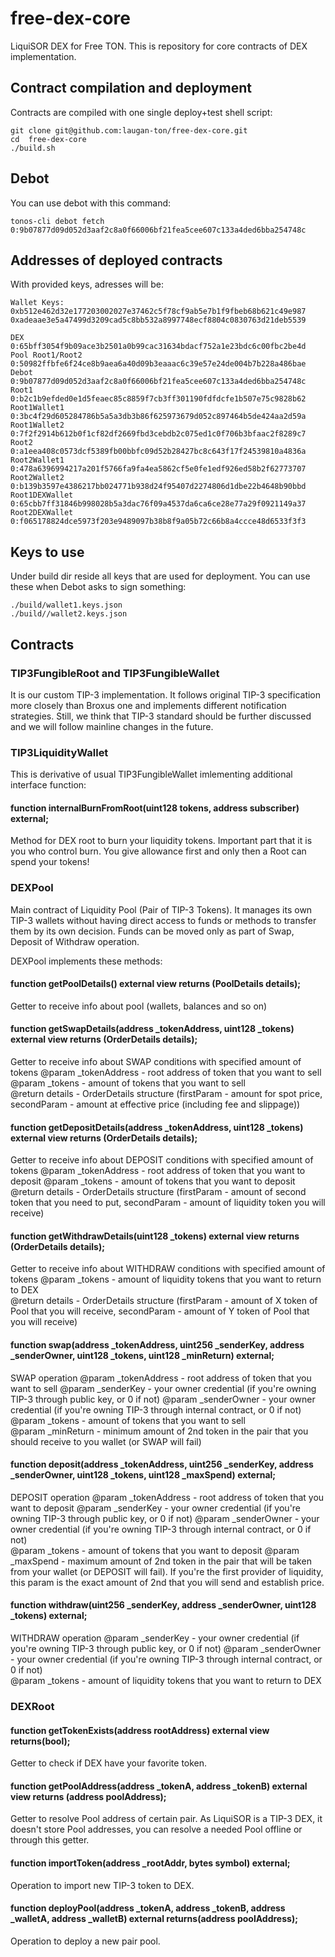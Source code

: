 # free-dex-core

LiquiSOR DEX for Free TON. This is repository for core contracts of DEX implementation.
 
## Contract compilation and deployment

Contracts are compiled with one single deploy+test shell script:
```
git clone git@github.com:laugan-ton/free-dex-core.git
cd  free-dex-core
./build.sh
```

## Debot

You can use debot with this command:
```
tonos-cli debot fetch 0:9b07877d09d052d3aaf2c8a0f66006bf21fea5cee607c133a4ded6bba254748c
```

## Addresses of deployed contracts

With provided keys, adresses will be:

```
Wallet Keys:
0xb512e462d32e177203002027e37462c5f78cf9ab5e7b1f9fbeb68b621c49e987
0xadeaae3e5a47499d3209cad5c8bb532a8997748ecf8804c0830763d21deb5539

DEX
0:65bff3054f9b09ace3b2501a0b99cac31634bdacf752a1e23bdc6c00fbc2be4d
Pool Root1/Root2
0:50982ffbfe6f24ce8b9aea6a40d09b3eaaac6c39e57e24de004b7b228a486bae
Debot
0:9b07877d09d052d3aaf2c8a0f66006bf21fea5cee607c133a4ded6bba254748c
Root1
0:b2c1b9efded0e1d5feaec85c8859f7cb3ff301190fdfdcfe1b507e75c9828b62
Root1Wallet1
0:3bc4f29d605284786b5a5a3db3b86f625973679d052c897464b5de424aa2d59a
Root1Wallet2
0:7f2f2914b612b0f1cf82df2669fbd3cebdb2c075ed1c0f706b3bfaac2f8289c7
Root2
0:a1eea408c0573dcf5389fb00bbfc09d52b28427bc8c643f17f24539810a4836a
Root2Wallet1
0:478a6396994217a201f5766fa9fa4ea5862cf5e0fe1edf926ed58b2f62773707
Root2Wallet2
0:b139b3597e4386217bb024771b938d24f95407d2274806d1dbe22b4648b90bbd
Root1DEXWallet
0:65cbb7ff31846b998028b5a3dac76f09a4537da6ca6ce28e77a29f0921149a37
Root2DEXWallet
0:f065178824dce5973f203e9489097b38b8f9a05b72c66b8a4ccce48d6533f3f3
```

## Keys to use

Under build dir reside all keys that are used for deployment. You can use these when Debot asks to sign something:
```
./build/wallet1.keys.json
./build//wallet2.keys.json
```

## Contracts 

### TIP3FungibleRoot and TIP3FungibleWallet

It is our custom TIP-3 implementation. It follows original TIP-3 specification more closely than Broxus one and implements different notification strategies. Still, we think that TIP-3 standard should be further discussed and we will follow mainline changes in the future.


### TIP3LiquidityWallet

This is derivative of usual TIP3FungibleWallet imlementing additional interface function:

#### function internalBurnFromRoot(uint128 tokens, address subscriber) external;

Method for DEX root to burn your liquidity tokens. Important part that it is you who control burn. You give allowance first and only then a Root can spend your tokens!

### DEXPool

Main contract of Liquidity Pool (Pair of TIP-3 Tokens). It manages its own TIP-3 wallets without having direct access to funds or methods to transfer them by its own decision. Funds can be moved only as part of Swap, Deposit of Withdraw operation.

DEXPool implements these methods:

#### function getPoolDetails() external view returns (PoolDetails details);

Getter to receive info about pool (wallets, balances and so on)

#### function getSwapDetails(address _tokenAddress, uint128 _tokens) external view returns (OrderDetails details);

Getter to receive info about SWAP conditions with specified amount of tokens 
@param _tokenAddress - root address of token that you want to sell
@param _tokens - amount of tokens that you want to sell           
@return details - OrderDetails structure (firstParam - amount for spot price, secondParam - amount at effective price (including fee and slippage))

#### function getDepositDetails(address _tokenAddress, uint128 _tokens) external view returns (OrderDetails details);

Getter to receive info about DEPOSIT conditions with specified amount of tokens 
@param _tokenAddress - root address of token that you want to deposit
@param _tokens - amount of tokens that you want to deposit
@return details - OrderDetails structure (firstParam - amount of second token that you need to put, secondParam - amount of liquidity token you will receive)

#### function getWithdrawDetails(uint128 _tokens) external view returns (OrderDetails details);

Getter to receive info about WITHDRAW conditions with specified amount of tokens 
@param _tokens - amount of liquidity tokens that you want to return to DEX           
@return details - OrderDetails structure (firstParam - amount of X token of Pool that you will receive, secondParam - amount of Y token of Pool that you will receive)    

#### function swap(address _tokenAddress, uint256 _senderKey, address _senderOwner, uint128 _tokens, uint128 _minReturn) external;

SWAP operation 
@param _tokenAddress - root address of token that you want to sell 
@param _senderKey - your owner credential (if you're owning TIP-3 through public key, or 0 if not)
@param _senderOwner - your owner credential (if you're owning TIP-3 through internal contract, or 0 if not)      
@param _tokens - amount of tokens that you want to sell        
@param _minReturn - minimum amount of 2nd token in the pair that you should receive to you wallet (or SWAP will fail)

#### function deposit(address _tokenAddress, uint256 _senderKey, address _senderOwner, uint128 _tokens, uint128 _maxSpend) external;

DEPOSIT operation 
@param _tokenAddress - root address of token that you want to deposit 
@param _senderKey - your owner credential (if you're owning TIP-3 through public key, or 0 if not)
@param _senderOwner - your owner credential (if you're owning TIP-3 through internal contract, or 0 if not)           
@param _tokens - amount of tokens that you want to deposit
@param _maxSpend - maximum amount of 2nd token in the pair that will be taken from your wallet (or DEPOSIT will fail). If you're the first provider of liquidity, this param is the exact amount of 2nd that you will send and establish price.

#### function withdraw(uint256 _senderKey, address _senderOwner, uint128 _tokens) external;

WITHDRAW operation 
@param _senderKey - your owner credential (if you're owning TIP-3 through public key, or 0 if not)
@param _senderOwner - your owner credential (if you're owning TIP-3 through internal contract, or 0 if not)          
@param _tokens - amount of liquidity tokens that you want to return to DEX    

	
### DEXRoot

#### function getTokenExists(address rootAddress) external view returns(bool);

Getter to check if DEX have your favorite token.

#### function getPoolAddress(address _tokenA, address _tokenB) external view returns (address poolAddress);

Getter to resolve Pool address of certain pair. As LiquiSOR is a TIP-3 DEX, it doesn't store Pool addresses, you can resolve a needed Pool offline or through this getter.

#### function importToken(address _rootAddr, bytes symbol) external;

Operation to import new TIP-3 token to DEX.

#### function deployPool(address _tokenA, address _tokenB, address _walletA, address _walletB) external returns(address poolAddress);

Operation to deploy a new pair pool.
